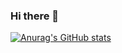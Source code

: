 ### Hi there 👋


[![Anurag's GitHub stats](https://github-readme-stats.vercel.app/api?username=MatheusGCruz)](https://github.com/anuraghazra/github-readme-stats)
<!--
**MatheusGCruz/MatheusGCruz** is a ✨ _special_ ✨ repository because its `README.md` (this file) appears on your GitHub profile.

Here are some ideas to get you started:

- 🔭 I’m currently working on ...
- 🌱 I’m currently learning ...
- 👯 I’m looking to collaborate on ...
- 🤔 I’m looking for help with ...
- 💬 Ask me about ...
- 📫 How to reach me: ...
- 😄 Pronouns: ...
- ⚡ Fun fact: ...
-->
